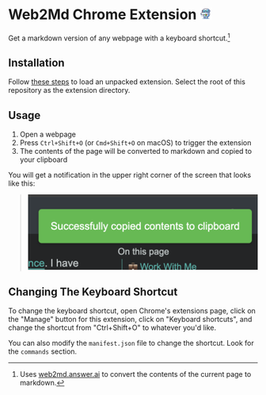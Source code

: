 <H1>Web2Md Chrome Extension <img src="icon.png" width="24" /></H1>

Get a markdown version of any webpage with a keyboard shortcut.[^1]

## Installation

Follow [these steps](https://developer.chrome.com/docs/extensions/get-started/tutorial/hello-world#load-unpacked) to load an unpacked extension.  Select the root of this repository as the extension directory.

## Usage

1. Open a webpage
2. Press `Ctrl+Shift+O` (or `Cmd+Shift+O` on macOS) to trigger the extension
3. The contents of the page will be converted to markdown and copied to your clipboard

You will get a notification in the upper right corner of the screen that looks like this:

> ![](notification.png)

## Changing The Keyboard Shortcut

To change the keyboard shortcut, open Chrome's extensions page, click on the "Manage" button for this extension, click on "Keyboard shortcuts", and change the shortcut from "Ctrl+Shift+O" to whatever you'd like.

You can also modify the `manifest.json` file to change the shortcut.  Look for the `commands` section.

[^1]: Uses [web2md.answer.ai](https://web2md.answer.ai) to convert the contents of the current page to markdown.
